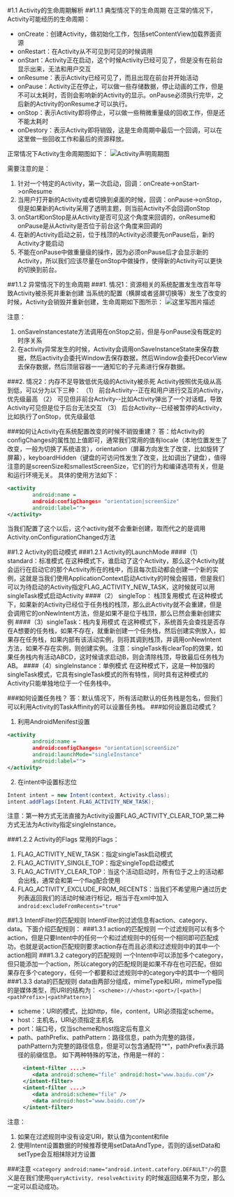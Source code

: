 #1.1 Activity的生命周期解析
##1.1.1 典型情况下的生命周期
在正常的情况下，Activity可能经历的生命周期：
- onCreate：创建Activity，做初始化工作，包括setContentView加载界面资源
- onRestart：在Activity从不可见到可见的时候调用
- onStart：Activity正在启动，这个时候Activity已经可见了，但是没有在前台显示出来，无法和用户交互
- onResume：表示Activity已经可见了，而且出现在前台并开始活动
- onPause：Activity正在停止，可以做一些存储数据，停止动画的工作，但是不可以太耗时，否则会影响新的Activity的显示。onPause必须执行完毕，之后新的Activity的onResume才可以执行。
- onStop：表示Activity即将停止，可以做一些稍微重量级的回收工作，但是还不能太耗时
- onDestory：表示Activity即将销毁，这是生命周期中最后一个回调，可以在这里做一些回收工作和最后的资源释放。

正常情况下Activity生命周期图如下：
![Activity声明周期图](https://ss0.bdstatic.com/94oJfD_bAAcT8t7mm9GUKT-xh_/timg?image&quality=100&size=b4000_4000&sec=1487521029&di=c975d78d19a4375801be867e54162ccf&src=http://img.mukewang.com/54447abe00015df010000530.jpg)

需要注意的是：
1. 针对一个特定的Activity，第一次启动，回调：onCreate->onStart->onResume
2. 当用户打开新的Activity或者切换到桌面的时候，回调：onPause->onStop，但是如果新的Activity采用了透明主题，则当前Activity不会回调onStop
3. onStart和onStop是从Activity是否可见这个角度来回调的，onResume和onPause是从Activity是否位于前台这个角度来回调的
4. 在新的Activity启动之前，位于栈顶的Activity必须要先onPause后，新的Activity才能启动
5. 不能在onPause中做重量级的操作，因为必须onPause后才会显示新的Activity，所以我们应该尽量在onStop中做操作，使得新的Activity可以更快的切换到前台。

##1.1.2 异常情况下的生命周期
###1. 情况1：资源相关的系统配置发生改百年导致Activity被杀死并重新创建
    当系统的配置（横屏或者竖屏切换等）发生了改变的时候，Activity会销毁并重新创建，生命周期如下图所示：
![这里写图片描述](http://img.blog.csdn.net/20170220152414073?watermark/2/text/aHR0cDovL2Jsb2cuY3Nkbi5uZXQvcXFfMjcwMzUxMjM=/font/5a6L5L2T/fontsize/400/fill/I0JBQkFCMA==/dissolve/70/gravity/SouthEast)

注意：
1. onSaveInstancestate方法调用在onStop之前，但是与onPause没有既定的时序关系
2. 在activity异常发生的时候，Activity会调用onSaveInstanceState来保存数据，然后activity会委托Window去保存数据，然后Window会委托DecorView去保存数据，然后顶层容器一一通知它的子元素进行保存数据。

###2. 情况2：内存不足导致低优先级的Activity被杀死
Activity按照优先级从高到低，可以分为以下三种：
（1） 前台Activity--正在和用户进行交互的Activity，优先级最高
（2） 可见但非前台Activity--比如Activity弹出了一个对话框，导致Activity可见但是位于后台无法交互
（3） 后台Activity--已经被暂停的Activity，比如执行了onStop，优先级最低

###如何让Activity在系统配置改变的时候不销毁重建？
答：给Activity的configChanges的属性加上值即可，通常我们常用的值有locale（本地位置发生了改变，一般为切换了系统语言），orientation（屏幕方向发生了改变，比如旋转了屏幕），keyboardHidden（键盘的可访问性发生了改变，比如调出了键盘），值得注意的是screenSize和smallestScreenSize，它们的行为和编译选项有关，但是和运行环境无关。
具体的使用方法如下：
```xml
<activity
		android:name = 
		android:configChanges= "orientation|screenSize"
		android:label="">
</activity>
```
当我们配置了这个以后，这个activity就不会重新创建，取而代之的是调用Activity.onConfigurationChanged方法

##1.2 Activity的启动模式
###1.2.1 Activity的LaunchMode
####（1） standard：标准模式
在这种模式下，谁启动了这个Activity，那么这个Activity就会运行在启动它的那个Activity所在的栈中，而且每次启动都会创建一个新的实例，这就是当我们使用ApplicationContext启动Activity的时候会报错，但是我们可以为待启动的Activity指定FLAG_ACTIVITY_NEW_TASK，这时候就可以用singleTask模式启动Activity
####（2） singleTop： 栈顶复用模式
在这种模式下，如果新的Activity已经位于任务栈的栈顶，那么此Activity就不会重建，但是会调用它的onNewIntent方法，但是如果不是位于栈顶，那么已然会重新创建实例
####（3）singleTask：栈内复用模式
在这种模式下，系统首先会查找是否存在A想要的任务栈，如果不存在，就重新创建一个任务栈，然后创建实例放入，如果存在任务栈，如果内部有该活动实例，则将其调到栈顶，并调用onNewIntent方法，如果不存在实例，则创建实例。
注意：singleTask有clearTop的效果，如果任务栈内有活动ABCD，这时候请求启动B，则会清除栈顶，导致最后任务栈为AB。
####（4）singleInstance：单例模式
在这种模式下，这是一种加强的singleTask模式，它具有singleTask模式的所有特性，同时具有这种模式的Activity只能单独地位于一个任务栈中。

###如何设置任务栈？
答：默认情况下，所有活动默认的任务栈是包名，但我们可以利用Activity的TaskAffinity的可以设置任务栈。
###如何设置启动模式？
1. 利用AndroidMenifest设置
```xml
<activity
		android:name = 
		android:configChanges= "orientation|screenSize"
		android:launchMode="singleInstance"
		android:label="">
</activity>
```

2. 在intent中设置标志位
```java
Intent intent = new Intent(context, Activity.class);
intent.addFlags(Intent.FLAG_ACTIVITY_NEW_TASK);
```
注意：第一种方式无法直接为Activity设置FLAG_ACTIVITY_CLEAR_TOP,第二种方式无法为Activity指定singleInstance。

###1.2.2 Activity的Flags
常用的Flags：
1. FLAG_ACTIVITY_NEW_TASK：指定singleTask启动模式
2. FLAG_ACTIVITY_SINGLE_TOP：指定singleTop启动模式
3. FLAG_ACTIVITY_CLEAR_TOP：当这个活动启动时，所有位于之上的活动都会出栈，通常会和第一个flag配合使用
4. FLAG_ACTIVITY_EXCLUDE_FROM_RECENTS：当我们不希望用户通过历史列表返回我们的活动时候进行标记，相当于在xml中加入`android:excludeFromRecents="true"`

##1.3 IntentFilter的匹配规则
IntentFilter的过滤信息有action、category、data。下面介绍匹配规则：
###1.3.1 action的匹配规则
一个过滤规则可以有多个action，但是只要Intent中的任何一个和过滤规则中的任何一个相同即可匹配成功，也就是说action匹配规则要求action存在而且必须和过滤规则中的其中一个action相同
###1.3.2 category的匹配规则
一个Intent中可以添加多个category，但只能添加一个action，所以category的匹配规则是如果不存在也可匹配，但如果存在多个category，任何一个都要和过滤规则中的category中的其中一个相同
###1.3.3 data的匹配规则
data由两部分组成，mimeType和URI，mimeType指的是媒体类型，而URI的结构为：
`<scheme>://<host>:<port>/[<path>|<pathPrefix>|<pathPattern>]`
 - scheme：URI的模式，比如http，file，content，URI必须指定scheme。
 - host：主机名，URI必须指定主机名
 - port：端口号，仅当scheme和host指定后有意义
 - path、pathPrefix、pathPattern：路径信息，path为完整的路径，pathPattern为完整的路径信息，但是可以包含通配符“*”，pathPrefix表示路径的前缀信息。
 如下两种特殊的写法，作用是一样的：
```xml
	 <intent-filter ....>
	    <data android:scheme="file" android:host="www.baidu.com"/>
	 </intent-filter>
	 <intent-filter ....>
	    <data android:scheme="file" />
	    <data android:host="www.baidu.com"/>
	 </intent-filter>
```
 注意：
 1. 如果在过滤规则中没有设定URI，默认值为content和file
 2. 使用Intent设置数据的时候推荐使用setDataAndType，否则的话setData和setType会互相抹除对方设置
 
###注意
`<category android:name="android.intent.catefory.DEFAULT"/>`的意义是在我们使用`queryActivity, resolveActivity`  的时候返回结果不为空，那么一定可以启动成功。
 
